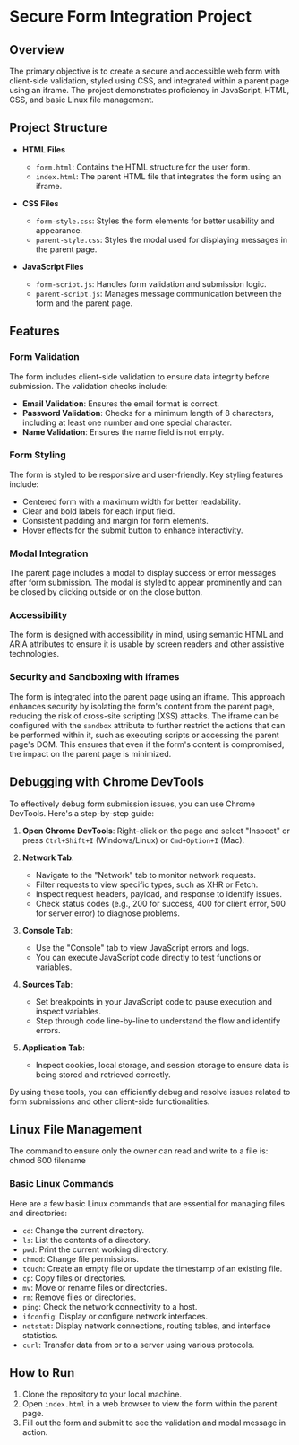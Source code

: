 # Secure Form Integration Project

## Overview

The primary objective is to create a secure and accessible web form with client-side validation, styled using CSS, and integrated within a parent page using an iframe. The project demonstrates proficiency in JavaScript, HTML, CSS, and basic Linux file management.

## Project Structure

- **HTML Files**
  - `form.html`: Contains the HTML structure for the user form.
  - `index.html`: The parent HTML file that integrates the form using an iframe.

- **CSS Files**
  - `form-style.css`: Styles the form elements for better usability and appearance.
  - `parent-style.css`: Styles the modal used for displaying messages in the parent page.

- **JavaScript Files**
  - `form-script.js`: Handles form validation and submission logic.
  - `parent-script.js`: Manages message communication between the form and the parent page.

## Features

### Form Validation

The form includes client-side validation to ensure data integrity before submission. The validation checks include:

- **Email Validation**: Ensures the email format is correct.
- **Password Validation**: Checks for a minimum length of 8 characters, including at least one number and one special character.
- **Name Validation**: Ensures the name field is not empty.

### Form Styling

The form is styled to be responsive and user-friendly. Key styling features include:

- Centered form with a maximum width for better readability.
- Clear and bold labels for each input field.
- Consistent padding and margin for form elements.
- Hover effects for the submit button to enhance interactivity.

### Modal Integration

The parent page includes a modal to display success or error messages after form submission. The modal is styled to appear prominently and can be closed by clicking outside or on the close button.

### Accessibility

The form is designed with accessibility in mind, using semantic HTML and ARIA attributes to ensure it is usable by screen readers and other assistive technologies.

### Security and Sandboxing with iframes

The form is integrated into the parent page using an iframe. This approach enhances security by isolating the form's content from the parent page, reducing the risk of cross-site scripting (XSS) attacks. The iframe can be configured with the `sandbox` attribute to further restrict the actions that can be performed within it, such as executing scripts or accessing the parent page's DOM. This ensures that even if the form's content is compromised, the impact on the parent page is minimized.

## Debugging with Chrome DevTools

To effectively debug form submission issues, you can use Chrome DevTools. Here's a step-by-step guide:

1. **Open Chrome DevTools**: Right-click on the page and select "Inspect" or press `Ctrl+Shift+I` (Windows/Linux) or `Cmd+Option+I` (Mac).

2. **Network Tab**:
   - Navigate to the "Network" tab to monitor network requests.
   - Filter requests to view specific types, such as XHR or Fetch.
   - Inspect request headers, payload, and response to identify issues.
   - Check status codes (e.g., 200 for success, 400 for client error, 500 for server error) to diagnose problems.

3. **Console Tab**:
   - Use the "Console" tab to view JavaScript errors and logs.
   - You can execute JavaScript code directly to test functions or variables.

4. **Sources Tab**:
   - Set breakpoints in your JavaScript code to pause execution and inspect variables.
   - Step through code line-by-line to understand the flow and identify errors.

5. **Application Tab**:
   - Inspect cookies, local storage, and session storage to ensure data is being stored and retrieved correctly.

By using these tools, you can efficiently debug and resolve issues related to form submissions and other client-side functionalities.

## Linux File Management

The command to ensure only the owner can read and write to a file is: chmod 600 filename

### Basic Linux Commands

Here are a few basic Linux commands that are essential for managing files and directories:

- `cd`: Change the current directory.
- `ls`: List the contents of a directory.
- `pwd`: Print the current working directory.
- `chmod`: Change file permissions.
- `touch`: Create an empty file or update the timestamp of an existing file.
- `cp`: Copy files or directories.
- `mv`: Move or rename files or directories.
- `rm`: Remove files or directories.
- `ping`: Check the network connectivity to a host.
- `ifconfig`: Display or configure network interfaces.
- `netstat`: Display network connections, routing tables, and interface statistics.
- `curl`: Transfer data from or to a server using various protocols.

## How to Run

1. Clone the repository to your local machine.
2. Open `index.html` in a web browser to view the form within the parent page.
3. Fill out the form and submit to see the validation and modal message in action.
